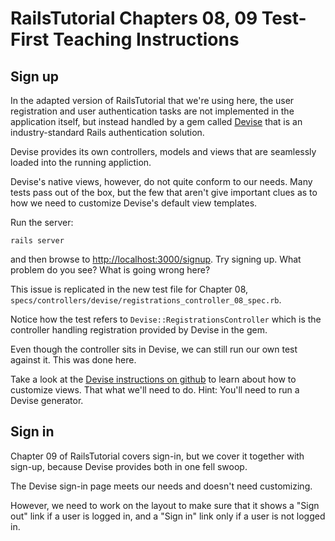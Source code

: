 RailsTutorial Chapters 08, 09 Test-First Teaching Instructions
=========================================================

Sign up
-------

In the adapted version of RailsTutorial that we're using
here, the user registration and user authentication tasks
are not implemented in the application itself, but
instead handled by a gem called [Devise](devise) that is an
industry-standard Rails authentication solution.

Devise provides its own controllers, models and views that
are seamlessly loaded into the running appliction.

Devise's native views, however, do not quite conform to our needs.
Many tests pass out of the box, but the few that aren't give
important clues as to how we need to customize Devise's default
view templates.

Run the server:

    rails server

and then browse to <http://localhost:3000/signup>. Try signing
up. What problem do you see? What is going wrong here?

This issue is replicated in the new test file for Chapter 08,
`specs/controllers/devise/registrations_controller_08_spec.rb`.

Notice how the test refers to `Devise::RegistrationsController`
which is the controller handling registration provided by
Devise in the gem.

Even though the controller sits in Devise, we can still run
our own test against it. This was done here.

Take a look at the [Devise instructions on github](devise)
to learn about how to customize views. That what we'll
need to do. Hint: You'll need to run a Devise generator.

Sign in
-------

Chapter 09 of RailsTutorial covers sign-in, but we cover it together with sign-up,
because Devise provides both in one fell swoop.

The Devise sign-in page meets our needs and doesn't need customizing.

However, we need to work on the layout to make sure that it shows a "Sign out" link
if a user is logged in, and a "Sign in" link only if a user is not logged in.


[devise]: https://github.com/plataformatec/devise "Devise on github"
